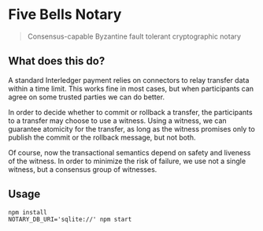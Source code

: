# Five Bells Notary
> Consensus-capable Byzantine fault tolerant cryptographic notary

## What does this do?

A standard Interledger payment relies on connectors to relay transfer data within a time limit. This works fine in most cases, but when participants can agree on some trusted parties we can do better.

In order to decide whether to commit or rollback a transfer, the participants to a transfer may choose to use a witness. Using a witness, we can guarantee atomicity for the transfer, as long as the witness promises only to publish the commit or the rollback message, but not both.

Of course, now the transactional semantics depend on safety and liveness of the witness. In order to minimize the risk of failure, we use not a single witness, but a consensus group of witnesses.

## Usage

```
npm install
NOTARY_DB_URI='sqlite://' npm start
```
